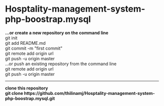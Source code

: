 # Hosptality-management-system-php-boostrap.mysql
<b>…or create a new repository on the command line</b><br>
git init<br>
git add README.md<br>
git commit -m "first commit"<br>
git remote add origin url<br>
git push -u origin master<br>
…or push an existing repository from the command line<br>
git remote add origin url<br>
git push -u origin master

<hr>
<b>clone this repository<b>
  <br>
  git clone https://github.com/thilinamj/Hosptality-management-system-php-boostrap.mysql.git
